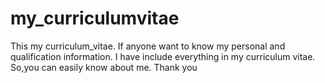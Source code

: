 # my_curriculumvitae
This my curriculum_vitae. If anyone want to know my personal and qualification information. I have include everything in my curriculum vitae. So,you can easily know about me. Thank you
